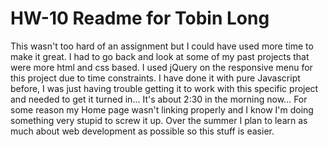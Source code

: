 # HW-10 Readme for Tobin Long

This wasn't too hard of an assignment but I could have used more time to make it great.
I had to go back and look at some of my past projects that were more html and css based.
I used jQuery on the responsive menu for this project due to time constraints. I have done
it with pure Javascript before, I was just having trouble getting it to work with this specific
project and needed to get it turned in... It's about 2:30 in the morning now... For some reason my Home page wasn't linking properly and I know I'm doing something very
stupid to screw it up. Over the summer I plan to learn as much about web development as possible so this stuff is easier.
